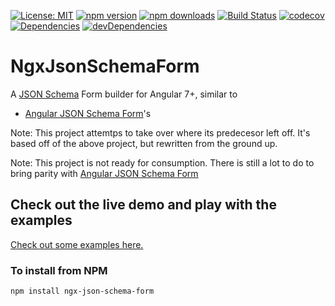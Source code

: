 [![License: MIT](https://img.shields.io/badge/License-MIT-blue.svg)](https://opensource.org/licenses/MIT)
[![npm version](https://img.shields.io/npm/v/ngx-json-schema-form.svg)](https://www.npmjs.com/package/ngx-json-schema-form)
[![npm downloads](https://img.shields.io/npm/dm/ngx-json-schema-form.svg)](https://www.npmjs.com/package/ngx-json-schema-form)
[![Build Status](https://travis-ci.org/jscharett/ngx-json-schema-form.svg?branch=master)](https://travis-ci.org/jscharett/ngx-json-schema-form)
[![codecov](https://codecov.io/gh/jscharett/ngx-json-schema-form/branch/master/graph/badge.svg)](https://codecov.io/gh/jscharett/ngx-json-schema-form)
[![Dependencies](https://david-dm.org/jscharett/ngx-json-schema-form.svg)](https://david-dm.org/jscharett/ngx-json-schema-form)
[![devDependencies](https://david-dm.org/jscharett/ngx-json-schema-form/dev-status.svg)](https://david-dm.org/jscharett/ngx-json-schema-form?type=dev)

# NgxJsonSchemaForm

A [JSON Schema](http://json-schema.org) Form builder for Angular 7+, similar to

  * [Angular JSON Schema Form](https://github.com/angular2-json-schema-form)'s 

Note: This project attemtps to take over where its predecesor left off.
It's based off of the above project, but rewritten from the ground up.

Note: This project is not ready for consumption.  There is still a lot to do to
bring parity with [Angular JSON Schema Form](https://github.com/angular2-json-schema-form)

## Check out the live demo and play with the examples

[Check out some examples here.](https://jscharett.github.io/ngx-json-schema-form/)

### To install from NPM

```
npm install ngx-json-schema-form
```

